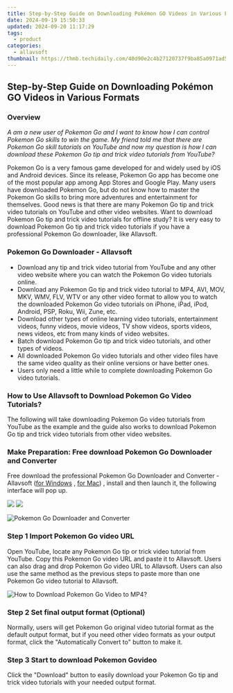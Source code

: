 ```yaml
---
title: Step-by-Step Guide on Downloading Pokémon GO Videos in Various Formats
date: 2024-09-19 15:50:33
updated: 2024-09-20 11:17:29
tags:
  - product
categories:
  - allavsoft
thumbnail: https://thmb.techidaily.com/40d90e2c4b27120737f9ba85a0971ad5a38bc547da98ccb626a6263a5742c752.jpg
---
```


## Step-by-Step Guide on Downloading Pokémon GO Videos in Various Formats

### Overview

_A am a new user of Pokemon Go and I want to know how I can control Pokemon Go skills to win the game. My friend told me that there are Pokemon Go skill tutorials on YouTube and now my question is how I can download these Pokemon Go tip and trick video tutorials from YouTube?_

Pokemon Go is a very famous game developed for and widely used by iOS and Android devices. Since its release, Pokemon Go app has become one of the most popular app among App Stores and Google Play. Many users have downloaded Pokemon Go, but do not know how to master the Pokemon Go skills to bring more adventures and entertainment for themselves. Good news is that there are many Pokemon Go tip and trick video tutorials on YouTube and other video websites. Want to download Pokemon Go tip and trick video tutorials for offline study? It is very easy to download Pokemon Go tip and trick video tutorials if you have a professional Pokemon Go downloader, like Allavsoft.

### Pokemon Go Downloader - Allavsoft

* Download any tip and trick video tutorial from YouTube and any other video website where you can watch the Pokemon Go video tutorials online.
* Download any Pokemon Go tip and trick video tutorial to MP4, AVI, MOV, MKV, WMV, FLV, WTV or any other video format to allow you to watch the downloaded Pokemon Go video tutorials on iPhone, iPad, iPod, Android, PSP, Roku, Wii, Zune, etc.
* Download other types of online learning video tutorials, entertainment videos, funny videos, movie videos, TV show videos, sports videos, news videos, etc from many kinds of video websites.
* Batch download Pokemon Go tip and trick video tutorials, and other types of videos.
* All downloaded Pokemon Go video tutorials and other video files have the same video quality as their online versions or have better ones.
* Users only need a little while to complete downloading Pokemon Go video tutorials.

### How to Use Allavsoft to Download Pokemon Go Video Tutorials?

The following will take downloading Pokemon Go video tutorials from YouTube as the example and the guide also works to download Pokemon Go tip and trick video tutorials from other video websites.

### Make Preparation: Free download Pokemon Go Downloader and Converter

Free download the professional Pokemon Go Downloader and Converter - Allavsoft ([for Windows](https://tools.techidaily.com/allavsoft/products/) , [for Mac](https://tools.techidaily.com/allavsoft/products/)) , install and then launch it, the following interface will pop up.

[![](https://www.allavsoft.com/how-to/../images/how-to/free-download-win.jpg)](https://tools.techidaily.com/allavsoft/products/) [![](https://www.allavsoft.com/how-to/../images/how-to/free-download-mac.jpg)](https://tools.techidaily.com/allavsoft/products/)

![Pokemon Go Downloader and Converter](https://www.allavsoft.com/how-to/../images/allavsoft/screen-shot-600.jpg)

### Step 1 Import Pokemon Go video URL

Open YouTube, locate any Pokemon Go tip or trick video tutorial from YouTube. Copy this Pokemon Go video URL and paste it to Allavsoft. Users can also drag and drop Pokemon Go video URL to Allavsoft. Users can also use the same method as the previous steps to paste more than one Pokemon Go video tutorial to Allavsoft.

![How to Download Pokemon Go Video to MP4?](https://www.allavsoft.com/how-to/../images/how-to/download-rtmp-video/download-rtmp-video.jpg)

### Step 2 Set final output format (Optional)

Normally, users will get Pokemon Go original video tutorial format as the default output format, but if you need other video formats as your output format, click the "Automatically Convert to" button to make it.

### Step 3 Start to download Pokemon Govideo

Click the "Download" button to easily download your Pokemon Go tip and trick video tutorials with your needed output format.

<ins class="adsbygoogle"
     style="display:block"
     data-ad-format="autorelaxed"
     data-ad-client="ca-pub-7571918770474297"
     data-ad-slot="1223367746"></ins>



<ins class="adsbygoogle"
     style="display:block"
     data-ad-client="ca-pub-7571918770474297"
     data-ad-slot="8358498916"
     data-ad-format="auto"
     data-full-width-responsive="true"></ins>
